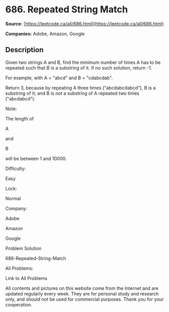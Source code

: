 # 686. Repeated String Match

**Source:** [https://leetcode.ca/all/686.html](https://leetcode.ca/all/686.html)

**Companies:** Adobe, Amazon, Google

## Description

Given two strings A and B, find the minimum number of times A has to be repeated such that B
        is a substring of it. If no such solution, return -1.

For example, with A = "abcd" and B = "cdabcdab".

Return 3, because by repeating A three times (“abcdabcdabcd”), B is a substring
        of it; and B is not a substring of A repeated two times ("abcdabcd").

Note:

The length of

A

and

B

will be between 1 and 10000.

Difficulty:

Easy

Lock:

Normal

Company:

Adobe

Amazon

Google

Problem Solution

686-Repeated-String-Match

All Problems:

Link to All Problems

All contents and pictures on this website come from the Internet and are updated regularly every week. They are for personal study and research only, and should not be used for commercial purposes. Thank you for your cooperation.

